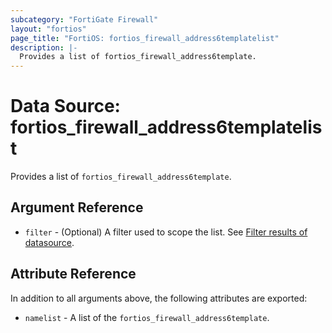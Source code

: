 ```yaml
---
subcategory: "FortiGate Firewall"
layout: "fortios"
page_title: "FortiOS: fortios_firewall_address6templatelist"
description: |-
  Provides a list of fortios_firewall_address6template.
---
```


# Data Source: fortios_firewall_address6templatelist
Provides a list of `fortios_firewall_address6template`.

## Argument Reference

* `filter` - (Optional) A filter used to scope the list. See [Filter results of datasource](https://registry.terraform.io/providers/fortinetdev/fortios/latest/docs/guides/fgt_filter).

## Attribute Reference

In addition to all arguments above, the following attributes are exported:

* `namelist` -  A list of the `fortios_firewall_address6template`.

